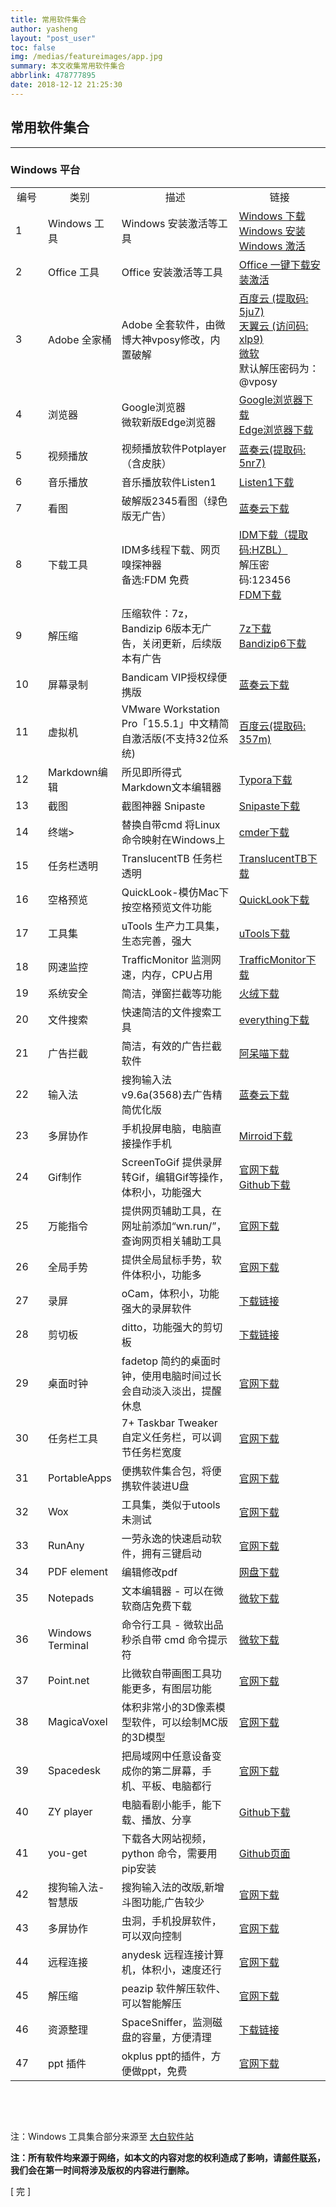 ```yaml
---
title: 常用软件集合
author: yasheng
layout: "post_user"
toc: false
img: /medias/featureimages/app.jpg
summary: 本文收集常用软件集合
abbrlink: 478777895
date: 2018-12-12 21:25:30
---
```


## 常用软件集合
---

### Windows 平台

<table align="center" border="0">
    <tr>
        <td align="center" width= "11%">编号</td>
        <td align="center" width= "19%">类别</td>
        <td align="center" width= "40%">描述</td>
        <td align="center" width= "30%">链接</td>
    </tr>
    <tr>
        <td >1</td>
        <td >Windows 工具</td>
        <td >Windows 安装激活等工具</td>
        <td ><a href= "https://msdn.itellyou.cn/">Windows 下载</a><br><a href= "http://www.wepe.com.cn/">Windows 安装</a><br><a href= "https://cmwtat.cloudmoe.com/cn.html">Windows 激活</a></td>
    </tr>
    <tr>
        <td >2</td>
        <td >Office 工具</td>
        <td >Office 安装激活等工具</td>
        <td ><a href= "https://otp.landian.vip/zh-cn/#">Office 一键下载安装激活</a></td>
    </tr>
    <tr>
        <td >3</td>
        <td >Adobe 全家桶</td>
        <td >Adobe 全套软件，由微博大神vposy修改，内置破解</td>
        <td ><a href= "http://t.cn/A6hk8FcL">百度云 (提取码: 5ju7)</a><br><a href= "http://t.cn/A6wZeqou">天翼云 (访问码: xlp9)</a><br><a href= "http://t.cn/A6z4EAn7">微软</a><br>默认解压密码为：@vposy</td>
        </tr>
    <tr>
        <td >4</td>
        <td >浏览器</td>
        <td >Google浏览器<br>微软新版Edge浏览器</td>
        <td ><a href= "https://www.google.cn/chrome/">Google浏览器下载</a><br><a href= "https://www.microsoft.com/zh-cn/edge/">Edge浏览器下载</a></td>
    </tr>
    <tr>
        <td >5</td>
        <td >视频播放</td>
        <td >视频播放软件Potplayer（含皮肤）</td>
        <td ><a href= "https://www.lanzous.com/b02ylb9dg">蓝奏云(提取码: 5nr7)</a></td>
    </tr>
    <tr>
        <td >6</td>
        <td >音乐播放</td>
        <td >音乐播放软件Listen1</td>
        <td ><a href= "http://listen1.github.io/listen1/">Listen1下载</a></td>
    </tr>
    <tr>
        <td >7</td>
        <td >看图</td>
        <td >破解版2345看图（绿色版无广告）</td>
        <td ><a href= "https://www.lanzous.com/i89x19a">蓝奏云下载</a></td>
    </tr>
    <tr>
        <td >8</td>
        <td >下载工具</td>
        <td >IDM多线程下载、网页嗅探神器<br>备选:FDM 免费</td>
        <td ><a href= "https://pan.baidu.com/s/1ch6_EKNeB_cdWpZAt0H31g#list/path=%2F">IDM下载（提取码:HZBL）</a><br>解压密码:123456<br><a href= "https://www.freedownloadmanager.org/zh">FDM下载</a></td>
    </tr>
    <tr>
        <td >9</td>
        <td >解压缩</td>
        <td >压缩软件：7z，Bandizip 6版本无广告，关闭更新，后续版本有广告</td>
        <td ><a href= "https://www.7-zip.org/">7z下载</a><br><a href= "https://wwa.lanzous.com/iESJ3dcll6d">Bandizip6下载</a></td>
    </tr>
    <tr>
        <td >10</td>
        <td >屏幕录制</td>
        <td >Bandicam VIP授权绿便携版</td>
        <td ><a href= "https://www.lanzous.com/i89x8jc">蓝奏云下载</a></td>
    </tr>
    <tr>
        <td >11</td>
        <td >虚拟机</td>
        <td >VMware Workstation Pro「15.5.1」中文精简自激活版(不支持32位系统)</td>
        <td ><a href= "https://pan.baidu.com/s/1Pc8kipU4JL1Z5JGsvbf3Vg">百度云(提取码: 357m)</a></td>
    </tr>
    <tr>
        <td >12</td>
        <td >Markdown编辑</td>
        <td >所见即所得式Markdown文本编辑器</td>
        <td ><a href= "https://typora.io/">Typora下载</a></td>
    </tr>
    <tr>
        <td >13</td>
        <td >截图</td>
        <td >截图神器 Snipaste</td>
        <td ><a href= "https://www.snipaste.com/">Snipaste下载</a></td>
    </tr>
    <tr>
        <td >14</td>
        <td >终端></td>
        <td >替换自带cmd 将Linux命令映射在Windows上</td>
        <td ><a href= "https://cmder.net/">cmder下载</a></td>
    </tr>
    <tr>
        <td >15</td>
        <td >任务栏透明</td>
        <td >TranslucentTB 任务栏透明</td>
        <td ><a href= "https://github.com/TranslucentTB/TranslucentTB">TranslucentTB下载</a></td>
    </tr>
    <tr>
        <td >16</td>
        <td >空格预览</td>
        <td >QuickLook-模仿Mac下按空格预览文件功能</td>
        <td ><a href= "https://pooi.moe/QuickLook/">QuickLook下载</a></td>
    </tr>
    <tr>
        <td >17</td>
        <td >工具集</td>
        <td >uTools 生产力工具集，生态完善，强大</td>
        <td ><a href= "https://www.u.tools/">uTools下载</a></td>
    </tr>
    <tr>
        <td >18</td>
        <td >网速监控</td>
        <td >TrafficMonitor 监测网速，内存，CPU占用</td>
        <td ><a href= "https://github.com/zhongyang219/TrafficMonitor">TrafficMonitor下载</a></td>
    </tr>
    <tr>
        <td >19</td>
        <td >系统安全</td>
        <td >简洁，弹窗拦截等功能</td>
        <td ><a href= "https://www.huorong.cn/">火绒下载</a></td>
    </tr>
    <tr>
        <td >20</td>
        <td >文件搜索</td>
        <td >快速简洁的文件搜索工具</td>
        <td ><a href= "https://www.voidtools.com/zh-cn/">everything下载</a></td>
    </tr>
    <tr>
        <td >21</td>
        <td >广告拦截</td>
        <td >简洁，有效的广告拦截软件</td>
        <td ><a href= "http://www.admflt.com/">阿呆喵下载</a></td>
    </tr>
    <tr>
        <td >22</td>
        <td >输入法</td>
        <td >搜狗输入法v9.6a(3568)去广告精简优化版</td>
        <td ><a href= "https://lanzous.com/ibmza3g">蓝奏云下载</a></td>
    </tr>
    <tr>
        <td >23</td>
        <td >多屏协作</td>
        <td >手机投屏电脑，电脑直接操作手机</td>
        <td ><a href= "https://cn.mirroid.io/">Mirroid下载</a></td>
    </tr>
    <tr>
        <td >24</td>
        <td >Gif制作</td>
        <td >ScreenToGif 提供录屏转Gif，编辑Gif等操作，体积小，功能强大</td>
        <td ><a href= "https://www.screentogif.com/">官网下载</a><br><a href= "https://github.com/NickeManarin/ScreenToGif/releases/">Github下载</a></td>
    </tr>
    <tr>
        <td >25</td>
        <td >万能指令</td>
        <td >提供网页辅助工具，在网址前添加“wn.run/”，查询网页相关辅助工具</td>
        <td ><a href= "https://wanneng.run/cn/">官网下载</a></td>
    </tr>
    <tr>
        <td >26</td>
        <td >全局手势</td>
        <td >提供全局鼠标手势，软件体积小，功能多</td>
        <td ><a href= "https://shuax.com/project/mouseinc/">官网下载</a></td>
    </tr>
    <tr>
        <td >27</td>
        <td >录屏</td>
        <td >oCam，体积小，功能强大的录屏软件</td>
        <td ><a href= "https://lanzous.com/ic64d0f">下载链接</a></td>
    </tr>
    <tr>
        <td >28</td>
        <td >剪切板</td>
        <td >ditto，功能强大的剪切板</td>
        <td ><a href= "https://ditto-cp.sourceforge.io/">下载链接</a></td>
    </tr>
    <tr>
        <td >29</td>
        <td >桌面时钟</td>
        <td >fadetop 简约的桌面时钟，使用电脑时间过长会自动淡入淡出，提醒休息</td>
        <td ><a href= "http://www.fadetop.com/">官网下载</a></td>
    </tr>
    <tr>
        <td >30</td>
        <td >任务栏工具</td>
        <td >7+ Taskbar Tweaker 自定义任务栏，可以调节任务栏宽度</td>
        <td ><a href= "https://rammichael.com/7-taskbar-tweaker/comment-page-27">官网下载</a></td>
    </tr>
    <tr>
        <td >31</td>
        <td >PortableApps</td>
        <td >便携软件集合包，将便携软件装进U盘</td>
        <td ><a href= "https://portableapps.com/zh-cn">官网下载</a></td>
    </tr>
    <tr>
        <td >32</td>
        <td >Wox</td>
        <td >工具集，类似于utools 未测试</td>
        <td ><a href= "http://www.wox.one/">官网下载</a></td>
    </tr>
    <tr>
        <td >33</td>
        <td >RunAny</td>
        <td >一劳永逸的快速启动软件，拥有三键启动</td>
        <td ><a href= "https://github.com/hui-Zz/RunAny">官网下载</a></td>
    </tr>
    <tr>
        <td >34</td>
        <td >PDF element</td>
        <td >编辑修改pdf</td>
        <td ><a href= "https://www.hezibuluo.com/4949.html">网盘下载</a></td>
    </tr>
    <tr>
        <td >35</td>
        <td >Notepads</td>
        <td >文本编辑器 - 可以在微软商店免费下载</td>
        <td ><a href= "https://www.microsoft.com/zh-cn/p/notepads-app/9nhl4nsc67wm?activetab=pivot:overviewtab">微软下载</a></td>
    </tr>
    <tr>
        <td >36</td>
        <td >Windows Terminal</td>
        <td >命令行工具 - 微软出品秒杀自带 cmd 命令提示符</td>
        <td ><a href= "https://www.microsoft.com/zh-cn/p/windows-terminal/9n0dx20hk701?activetab=pivot:overviewtab">微软下载</a></td>
    </tr>
    <tr>
        <td >37</td>
        <td >Point.net</td>
        <td >比微软自带画图工具功能更多，有图层功能</td>
        <td ><a href= "https://www.dotpdn.com/downloads/pdn.html">官网下载</a></td>
    </tr>
    <tr>
        <td >38</td>
        <td >MagicaVoxel</td>
        <td >体积非常小的3D像素模型软件，可以绘制MC版的3D模型</td>
        <td ><a href= "http://ephtracy.github.io/">官网下载</a></td>
    </tr>
    <tr>
        <td >39</td>
        <td >Spacedesk</td>
        <td >把局域网中任意设备变成你的第二屏幕，手机、平板、电脑都行</td>
        <td ><a href= "https://spacedesk.net/">官网下载</a></td>
    </tr>
    <tr>
        <td >40</td>
        <td >ZY player</td>
        <td >电脑看剧小能手，能下载、播放、分享</td>
        <td ><a href= "https://github.com/Hunlongyu/ZY-Player">Github下载</a></td>
    </tr>
    <tr>
        <td >41</td>
        <td >you-get</td>
        <td >下载各大网站视频，python 命令，需要用pip安装</td>
        <td ><a href= "https://github.com/soimort/you-get">Github页面</a></td>
    </tr>
    <tr>
        <td >42</td>
        <td >搜狗输入法-智慧版</td>
        <td >搜狗输入法的改版,新增斗图功能,广告较少</td>
        <td ><a href= "https://pinyin.sogou.com/zhihui/">官网下载</a></td>
    </tr>
    <tr>
        <td >43</td>
        <td >多屏协作</td>
        <td >虫洞，手机投屏软件，可以双向控制</td>
        <td ><a href= "https://er.run/">官网下载</a></td>
    </tr>
    <tr>
        <td >44</td>
        <td >远程连接</td>
        <td >anydesk 远程连接计算机，体积小，速度还行</td>
        <td ><a href= "https://anydesk.com/zhs">官网下载</a></td>
    </tr>
    <tr>
        <td >45</td>
        <td >解压缩</td>
        <td >peazip 软件解压软件、可以智能解压</td>
        <td ><a href= "https://giorgiotani.github.io/PeaZip/">官网下载</a></td>
    </tr>
    <tr>
        <td >46</td>
        <td >资源整理</td>
        <td >SpaceSniffer，监测磁盘的容量，方便清理</td>
        <td ><a href= "https://spacesniffer.en.softonic.com/">下载链接</a></td>
    </tr>
    <tr>
        <td >47</td>
        <td >ppt 插件</td>
        <td >okplus ppt的插件，方便做ppt，免费</td>
        <td ><a href= "http://oktools.xyz/">官网下载</a></td>
    </tr>
</table>



​                         


​                       

注：Windows 工具集合部分来源至 [大白软件站](https://win.o--o.win/)           

**注：所有软件均来源于网络，如本文的内容对您的权利造成了影响，请<a href="mailto:1058349718@qq.com">邮件联系</a>，我们会在第一时间将涉及版权的内容进行删除。**

[  完  ]